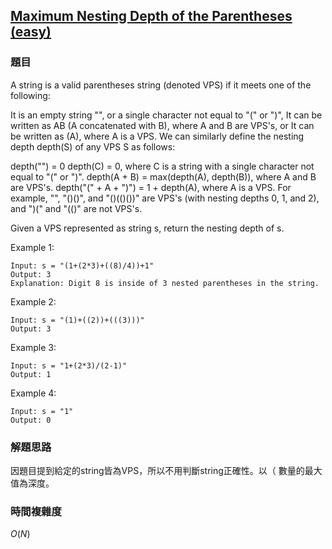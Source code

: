 ## [Maximum Nesting Depth of the Parentheses (easy)](https://leetcode.com/problems/maximum-nesting-depth-of-the-parentheses/)

### 題目
A string is a valid parentheses string (denoted VPS) if it meets one of the following:

It is an empty string "", or a single character not equal to "(" or ")",
It can be written as AB (A concatenated with B), where A and B are VPS's, or
It can be written as (A), where A is a VPS.
We can similarly define the nesting depth depth(S) of any VPS S as follows:

depth("") = 0
depth(C) = 0, where C is a string with a single character not equal to "(" or ")".
depth(A + B) = max(depth(A), depth(B)), where A and B are VPS's.
depth("(" + A + ")") = 1 + depth(A), where A is a VPS.
For example, "", "()()", and "()(()())" are VPS's (with nesting depths 0, 1, and 2), and ")(" and "(()" are not VPS's.

Given a VPS represented as string s, return the nesting depth of s.

Example 1:

```
Input: s = "(1+(2*3)+((8)/4))+1"
Output: 3
Explanation: Digit 8 is inside of 3 nested parentheses in the string.
```

Example 2:

```
Input: s = "(1)+((2))+(((3)))"
Output: 3
```

Example 3:

```
Input: s = "1+(2*3)/(2-1)"
Output: 1
```

Example 4:

```
Input: s = "1"
Output: 0
```

### 解題思路
因題目提到給定的string皆為VPS，所以不用判斷string正確性。以（ 數量的最大值為深度。

### 時間複雜度
$O(N)$
